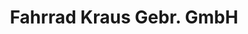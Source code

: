 ---
title: "Fahrrad Kraus Gebr. GmbH"
url: /grevenbroich/fahrrad-kraus-gebr-gmbh-koelner-strasse/
shop: Fahrrad
---